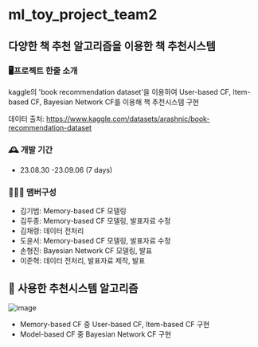 # ml_toy_project_team2


##  다양한 책 추천 알고리즘을 이용한 책 추천시스템

### 🖥️프로젝트 한줄 소개
kaggle의 'book recommendation dataset'을 이용하여 User-based CF, Item-based CF, Bayesian Network CF를 이용해 책 추천시스템 구현

데이터 출처: https://www.kaggle.com/datasets/arashnic/book-recommendation-dataset
<br>

### 🕰️ 개발 기간
* 23.08.30 -23.09.06 (7 days)

### 🧑‍🤝‍🧑 맴버구성 
- 김기범: Memory-based CF 모델링
- 김두종:  Memory-based CF 모델링, 발표자료 수정
- 김채령: 데이터 전처리
- 도윤서:  Memory-based CF 모델링, 발표자료 수정
- 손형진: Bayesian Network CF 모델링, 발표
- 이준혁: 데이터 전처리, 발표자료 제작, 발표


## 📌 사용한 추천시스템 알고리즘
![image](https://github.com/khuda-4th/ml_toy_project_team2/assets/108567536/536b6596-8b7f-457c-9bab-e01b82a2cccf)

- Memory-based CF 중 User-based CF, Item-based CF 구현
- Model-based CF 중 Bayesian Network CF 구현


